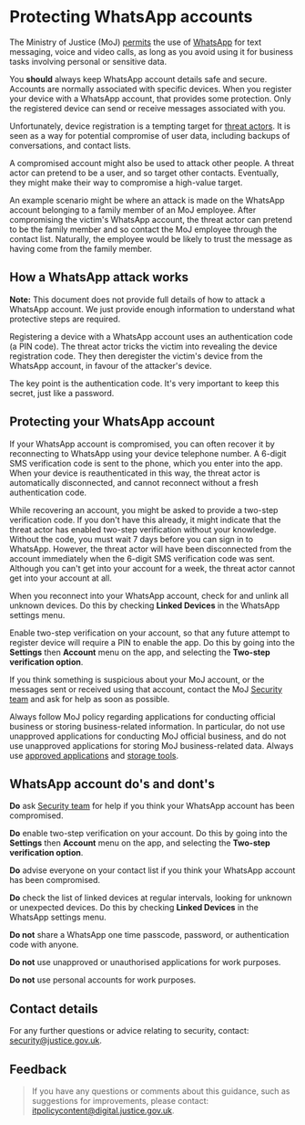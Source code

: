 # Protecting WhatsApp accounts

The Ministry of Justice \(MoJ\) [permits](general-user-video-and-messaging-apps-guidance.md#approved-tools) the use of [WhatsApp](https://www.whatsapp.com/) for text messaging, voice and video calls, as long as you avoid using it for business tasks involving personal or sensitive data.

You **should** always keep WhatsApp account details safe and secure. Accounts are normally associated with specific devices. When you register your device with a WhatsApp account, that provides some protection. Only the registered device can send or receive messages associated with you.

Unfortunately, device registration is a tempting target for [threat actors](glossary.md#threat-actor). It is seen as a way for potential compromise of user data, including backups of conversations, and contact lists.

A compromised account might also be used to attack other people. A threat actor can pretend to be a user, and so target other contacts. Eventually, they might make their way to compromise a high-value target.

An example scenario might be where an attack is made on the WhatsApp account belonging to a family member of an MoJ employee. After compromising the victim's WhatsApp account, the threat actor can pretend to be the family member and so contact the MoJ employee through the contact list. Naturally, the employee would be likely to trust the message as having come from the family member.

## How a WhatsApp attack works

**Note:** This document does not provide full details of how to attack a WhatsApp account. We just provide enough information to understand what protective steps are required.

Registering a device with a WhatsApp account uses an authentication code \(a PIN code\). The threat actor tricks the victim into revealing the device registration code. They then deregister the victim's device from the WhatsApp account, in favour of the attacker's device.

The key point is the authentication code. It's very important to keep this secret, just like a password.

## Protecting your WhatsApp account

If your WhatsApp account is compromised, you can often recover it by reconnecting to WhatsApp using your device telephone number. A 6-digit SMS verification code is sent to the phone, which you enter into the app. When your device is reauthenticated in this way, the threat actor is automatically disconnected, and cannot reconnect without a fresh authentication code.

While recovering an account, you might be asked to provide a two-step verification code. If you don't have this already, it might indicate that the threat actor has enabled two-step verification without your knowledge. Without the code, you must wait 7 days before you can sign in to WhatsApp. However, the threat actor will have been disconnected from the account immediately when the 6-digit SMS verification code was sent. Although you can't get into your account for a week, the threat actor cannot get into your account at all.

When you reconnect into your WhatsApp account, check for and unlink all unknown devices. Do this by checking **Linked Devices** in the WhatsApp settings menu.

Enable two-step verification on your account, so that any future attempt to register device will require a PIN to enable the app. Do this by going into the **Settings** then **Account** menu on the app, and selecting the **Two-step verification option**.

If you think something is suspicious about your MoJ account, or the messages sent or received using that account, contact the MoJ [Security team](mailto:security@justice.gov.uk) and ask for help as soon as possible.

Always follow MoJ policy regarding applications for conducting official business or storing business-related information. In particular, do not use unapproved applications for conducting MoJ official business, and do not use unapproved applications for storing MoJ business-related data. Always use [approved applications](general-user-video-and-messaging-apps-guidance.md) and [storage tools](https://intranet.justice.gov.uk/guidance/knowledge-information/).

## WhatsApp account do's and dont's

**Do** ask [Security team](mailto:security@justice.gov.uk) for help if you think your WhatsApp account has been compromised.

**Do** enable two-step verification on your account. Do this by going into the **Settings** then **Account** menu on the app, and selecting the **Two-step verification option**.

**Do** advise everyone on your contact list if you think your WhatsApp account has been compromised.

**Do** check the list of linked devices at regular intervals, looking for unknown or unexpected devices. Do this by checking **Linked Devices** in the WhatsApp settings menu.

**Do not** share a WhatsApp one time passcode, password, or authentication code with anyone.

**Do not** use unapproved or unauthorised applications for work purposes.

**Do not** use personal accounts for work purposes.

## Contact details

For any further questions or advice relating to security, contact: [security@justice.gov.uk](mailto:security@justice.gov.uk).

## Feedback

> If you have any questions or comments about this guidance, such as suggestions for improvements, please contact: [itpolicycontent@digital.justice.gov.uk](mailto:itpolicycontent@digital.justice.gov.uk).

